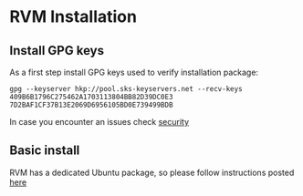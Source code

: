 # RVM Installation
## Install GPG keys
As a first step install GPG keys used to verify installation package:

    gpg --keyserver hkp://pool.sks-keyservers.net --recv-keys 409B6B1796C275462A1703113804BB82D39DC0E3 7D2BAF1CF37B13E2069D6956105BD0E739499BDB
In case you encounter an issues check [security](https://rvm.io/rvm/security)

## Basic install
RVM has a dedicated Ubuntu package, so please follow instructions posted [here](https://github.com/rvm/ubuntu_rvm) 